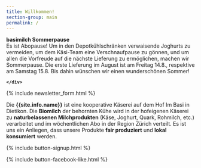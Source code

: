 ```yaml
---
title: Willkommen!
section-group: main
permalink: /
---
```


<div class="alert alert-success" role="alert" data-href="">
  <div style="font-weight:bold;"> 
 basimilch Sommerpause
  </div>
	Es ist Abopause! Um in den Depotkühlschränken verwaisende Joghurts zu vermeiden, um dem Käsi-Team eine Verschnaufpause zu gönnen, und um allen die Vorfreude auf die nächste Lieferung zu ermöglichen, machen wir Sommerpause. Die erste Lieferung im August ist am Freitag 14.8., respektive am Samstag 15.8. Bis dahin wünschen wir einen wunderschönen Sommer!
   <div style="font-weight:bold;">
 
    </div>
 
 </div>
   
{% include newsletter_form.html %}


Die **{{site.info.name}}** ist eine kooperative Käserei auf dem
Hof Im Basi in Dietikon. Die **Biomilch** der behornten Kühe wird in der
hofeigenen Käserei zu **naturbelassenen Milchprodukten** (Käse, Joghurt, Quark,
Rohmilch, etc.) verarbeitet und im wöchentlichen Abo in der Region
Zürich verteilt. Es ist uns ein Anliegen, dass unsere Produkte **fair produziert**
und **lokal konsumiert** werden.

{% include button-signup.html %}   

{% include button-facebook-like.html %}


